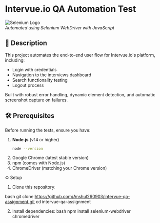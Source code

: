 # Intervue.io QA Automation Test

![Selenium Logo](https://selenium.dev/images/selenium_logo_square_green.png)  
*Automated using Selenium WebDriver with JavaScript*

## 📝 Description
This project automates the end-to-end user flow for Intervue.io's platform, including:
- Login with credentials
- Navigation to the interviews dashboard
- Search functionality testing
- Logout process

Built with robust error handling, dynamic element detection, and automatic screenshot capture on failures.

## 🛠️ Prerequisites
Before running the tests, ensure you have:

1. **Node.js** (v14 or higher)  
   ```bash
   node --version
2. Google Chrome (latest stable version)
3. npm (comes with Node.js)
4. ChromeDriver (matching your Chrome version)


⚙️ Setup
1. Clone this repository:

bash
git clone https://github.com/Anshul260903/intervue-qa-assignment.git
cd intervue-qa-assignment

2. Install dependencies:
bash
npm install selenium-webdriver chromedriver